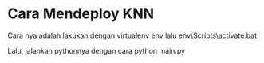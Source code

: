 # Cara Mendeploy KNN

Cara nya adalah lakukan dengan virtualenv env
lalu env\Scripts\activate.bat

Lalu, jalankan pythonnya dengan cara python main.py
